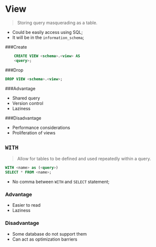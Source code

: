# View

> Storing query masquerading as a table.

- Could be easily access using SQL;
- It will be in the `information_schema`;

###Create

```sql
	CREATE VIEW <schema>.<view> AS
	<query>;
```

###Drop

```sql
DROP VIEW <schema>.<view>;
```

###Advantage

* Shared query
* Version control
* Laziness

###Disadvantage

* Performance considerations
* Proliferation of views

## `WITH`

> Allow for tables to be defined and used repeatedly within a query.

```sql
WITH <name> as (<query>)
SELECT * FROM <name>;
```

* No comma between `WITH` and `SELECT` statement;

### Advantage

- Easier to read
- Laziness

### Disadvantage

- Some database do not support them
- Can act as optimization barriers